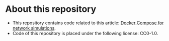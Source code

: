 # About this repository

- This repository contains code related to this article: [Docker Compose for network simulations](https://louisroyer.github.io/tutorial/2022/06/26/docker-compose-for-network-simulations.html).
- Code of this repository is placed under the following license: CC0-1.0.
